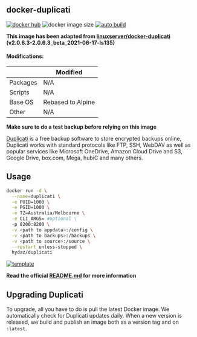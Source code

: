 ## docker-duplicati

[![docker hub](https://img.shields.io/badge/docker_hub-link-blue?style=for-the-badge&logo=docker)](https://hub.docker.com/r/hydaz/duplicati) ![docker image size](https://img.shields.io/docker/image-size/hydaz/duplicati?style=for-the-badge&logo=docker) [![auto build](https://img.shields.io/badge/docker_builds-automated-blue?style=for-the-badge&logo=docker?color=d1aa67)](https://github.com/hydazz/docker-duplicati/actions?query=workflow%3A"Auto+Builder+CI")

**This image has been adapted from [linuxserver/docker-duplicati](https://github.com/linuxserver/docker-duplicati/) (v2.0.6.3-2.0.6.3_beta_2021-06-17-ls135)**

#### Modifications:
| | Modified|
|--|--|
| Packages | N/A |
| Scripts | N/A |
| Base OS | Rebased to Alpine |
| Other | N/A |

**Make sure to do a test backup before relying on this image**

[Duplicati](https://www.duplicati.com/) is a free backup software to store encrypted backups online, Duplicati works with standard protocols like FTP, SSH, WebDAV as well as popular services like Microsoft OneDrive, Amazon Cloud Drive and S3, Google Drive, box.com, Mega, hubiC and many others.

## Usage

```bash
docker run -d \
  --name=duplicati \
  -e PUID=1000 \
  -e PGID=1000 \
  -e TZ=Australia/Melbourne \
  -e CLI_ARGS= #optional \
  -p 8200:8200 \
  -v <path to appdata>:/config \
  -v <path to backups>:/backups \
  -v <path to source>:/source \
  --restart unless-stopped \
  hydaz/duplicati
```

[![template](https://img.shields.io/badge/unraid_template-ff8c2f?style=for-the-badge&logo=docker?color=d1aa67)](https://github.com/hydazz/docker-templates/blob/main/hydaz/duplicati.xml)

**Read the official [README.md](https://github.com/linuxserver/docker-duplicati/) for more information**

## Upgrading Duplicati

To upgrade, all you have to do is pull the latest Docker image. We automatically check for Duplicati updates daily. When a new version is released, we build and publish an image both as a version tag and on `:latest`.